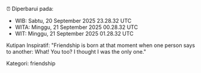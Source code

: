 ⏰ Diperbarui pada:
- WIB: Sabtu, 20 September 2025 23.28.32 UTC
- WITA: Minggu, 21 September 2025 00.28.32 UTC
- WIT: Minggu, 21 September 2025 01.28.32 UTC

Kutipan Inspiratif:
"Friendship is born at that moment when one person says to another: What! You too? I thought I was the only one."


Kategori: friendship

